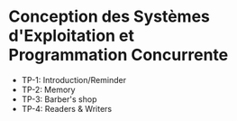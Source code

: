 # Conception des Systèmes d'Exploitation et <br>Programmation Concurrente

 - TP-1: Introduction/Reminder
 - TP-2: Memory
 - TP-3: Barber's shop
 - TP-4: Readers & Writers
 
